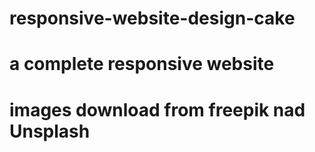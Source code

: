 # responsive-website-design-cake
# a complete responsive website
# images download from freepik nad Unsplash
